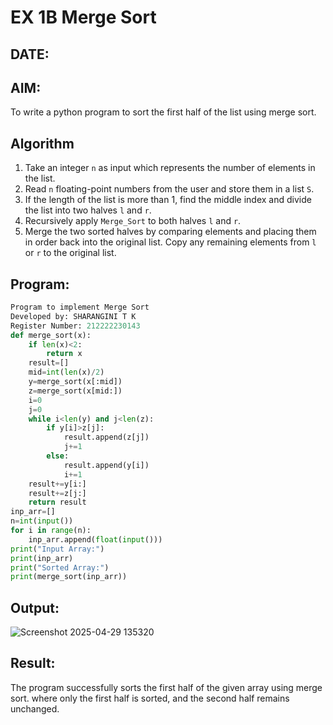 # EX 1B Merge Sort
## DATE:
## AIM:
To write a python program to sort the first half of the list using merge sort.

## Algorithm
1. Take an integer `n` as input which represents the number of elements in the list.  
2. Read `n` floating-point numbers from the user and store them in a list `S`.  
3. If the length of the list is more than 1, find the middle index and divide the list into two halves `l` and `r`.  
4. Recursively apply `Merge_Sort` to both halves `l` and `r`.  
5. Merge the two sorted halves by comparing elements and placing them in order back into the original list. Copy any remaining elements from `l` or `r` to the original list. 

## Program:
```python
Program to implement Merge Sort
Developed by: SHARANGINI T K
Register Number: 212222230143
def merge_sort(x):
    if len(x)<2:
        return x
    result=[]
    mid=int(len(x)/2)
    y=merge_sort(x[:mid])
    z=merge_sort(x[mid:])
    i=0
    j=0
    while i<len(y) and j<len(z):
        if y[i]>z[j]:
            result.append(z[j])
            j+=1
        else:
            result.append(y[i])
            i+=1
    result+=y[i:]
    result+=z[j:]
    return result
inp_arr=[]
n=int(input())
for i in range(n):
    inp_arr.append(float(input()))
print("Input Array:")
print(inp_arr)
print("Sorted Array:")
print(merge_sort(inp_arr)) 
```

## Output:

![Screenshot 2025-04-29 135320](https://github.com/user-attachments/assets/0f357b7f-2d4f-4c3d-810c-4755fd9481a4)


## Result:
The program successfully sorts the first half of the given array using merge sort. where only the first half is sorted, and the second half remains unchanged.
